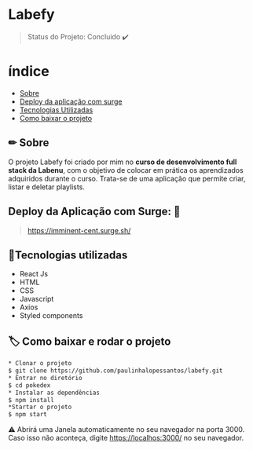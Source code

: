 # Labefy

> Status do Projeto: Concluido :heavy_check_mark:

# índice
  
  - [Sobre](#-Sobre)
  - [Deploy da aplicação com surge](#-Deploy-da-aplicação-com-surge)
  - [Tecnologias Utilizadas](#-Tecnologias-Utilizadas)
  - [Como baixar o projeto](#-Como-baixar-o-projeto)
 
## ✏ Sobre
O projeto Labefy foi criado por mim no **curso de desenvolvimento full stack da Labenu**, com o objetivo de colocar em prática os aprendizados adquiridos durante o curso.
Trata-se de uma aplicação que permite criar, listar e deletar playlists.

 ## Deploy da Aplicação com Surge: :dash:
><https://imminent-cent.surge.sh/>

## 📌Tecnologias utilizadas
- React Js
- HTML
- CSS
- Javascript
- Axios
- Styled components
## 🏷 Como baixar e rodar o projeto
```Bash
* Clonar o projeto
$ git clone https://github.com/paulinhalopessantos/labefy.git
* Entrar no diretório
$ cd pokedex
* Instalar as dependências
$ npm install
*Startar o projeto
$ npm start
```
⚠ Abrirá uma Janela automaticamente no seu navegador na porta 3000. Caso isso não aconteça, digite <https://localhos:3000/> no seu navegador.






